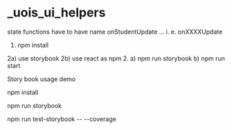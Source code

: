 # _uois_ui_helpers


state functions have to have name onStudentUpdate ... i. e. onXXXXUpdate

1. npm install

2a) use storybook
2b) use react as npm
2.
    a) npm run storybook
    b) npm run start




Story book usage demo



npm install

npm run storybook

npm run test-storybook -- --coverage
